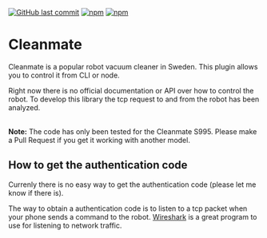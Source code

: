 [![GitHub last commit](https://img.shields.io/github/last-commit/albinmedoc/pycleanmate.svg)](https://github.com/albinmedoc/pycleanmate)
[![npm](https://img.shields.io/npm/v/pycleanmate?label=npm%20package)](https://github.com/albinmedoc/pycleanmate)
[![npm](https://img.shields.io/npm/dt/pycleanmate)](https://www.npmjs.com/package/pycleanmate)

# Cleanmate
Cleanmate is a popular robot vacuum cleaner in Sweden. This plugin allows you to control it from CLI or node.

Right now there is no official documentation or API over how to control the robot. To develop this library the tcp request to and from the robot has been analyzed. 

<br>**Note:** The code has only been tested for the Cleanmate S995. Please make a Pull Request if you get it working with another model.

## How to get the authentication code
Currenly there is no easy way to get the authentication code (please let me know if there is).

The way to obtain a authentication code is to listen to a tcp packet when your phone sends a command to the robot. [Wireshark](https://www.wireshark.org/) is a great program to use for listening to network traffic.